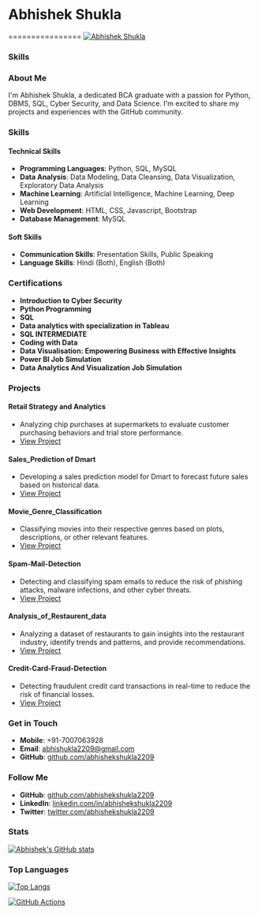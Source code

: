 # Abhishek Shukla
================
[![Abhishek Shukla](https://avatars.githubusercontent.com/u/Abhi212209?v=4)](https://github.com/abhishekshukla2209)

### Skills
### About Me

I'm Abhishek Shukla, a dedicated BCA graduate with a passion for Python, DBMS, SQL, Cyber Security, and Data Science. I'm excited to share my projects and experiences with the GitHub community.

### Skills

#### Technical Skills

* **Programming Languages**: Python, SQL, MySQL
* **Data Analysis**: Data Modeling, Data Cleansing, Data Visualization, Exploratory Data Analysis
* **Machine Learning**: Artificial Intelligence, Machine Learning, Deep Learning
* **Web Development**: HTML, CSS, Javascript, Bootstrap
* **Database Management**: MySQL
#### Soft Skills

* **Communication Skills**: Presentation Skills, Public Speaking
* **Language Skills**: Hindi (Both), English (Both)

### Certifications

* **Introduction to Cyber Security**
* **Python Programming**
* **SQL**
* **Data analytics with specialization in Tableau**
* **SQL INTERMEDIATE**
* **Coding with Data**
* **Data Visualisation: Empowering Business with Effective Insights**
* **Power BI Job Simulation**
* **Data Analytics And Visualization Job Simulation**

### Projects

#### Retail Strategy and Analytics

* Analyzing chip purchases at supermarkets to evaluate customer purchasing behaviors and trial store performance.
* [View Project](https://github.com/abhishekshukla2209/Retail-Strategy-and-Analytics)

#### Sales_Prediction of Dmart

* Developing a sales prediction model for Dmart to forecast future sales based on historical data.
* [View Project](https://github.com/abhishekshukla2209/Sales_Prediction_of_Dmart)

#### Movie_Genre_Classification

* Classifying movies into their respective genres based on plots, descriptions, or other relevant features.
* [View Project](https://github.com/abhishekshukla2209/Movie_Genre_Classification)

#### Spam-Mail-Detection

* Detecting and classifying spam emails to reduce the risk of phishing attacks, malware infections, and other cyber threats.
* [View Project](https://github.com/abhishekshukla2209/Spam-Mail-Detection)

#### Analysis_of_Restaurent_data

* Analyzing a dataset of restaurants to gain insights into the restaurant industry, identify trends and patterns, and provide recommendations.
* [View Project](https://github.com/abhishekshukla2209/Analysis_of_Restaurent_data)

#### Credit-Card-Fraud-Detection

* Detecting fraudulent credit card transactions in real-time to reduce the risk of financial losses.
* [View Project](https://github.com/abhishekshukla2209/Credit-Card-Fraud-Detection)

### Get in Touch

* **Mobile**: +91-7007063928
* **Email**: [abhishukla2209@gmail.com](mailto:abhishukla2209@gmail.com)
* **GitHub**: [github.com/abhishekshukla2209](https://github.com/abhishekshukla2209)

### Follow Me

* **GitHub**: [github.com/abhishekshukla2209](https://github.com/abhishekshukla2209)
* **LinkedIn**: [linkedin.com/in/abhishekshukla2209](https://linkedin.com/in/abhishekshukla2209)
* **Twitter**: [twitter.com/abhishekshukla2209](https://twitter.com/abhishekshukla2209)

### Stats

[![Abhishek's GitHub stats](https://github-readme-stats.vercel.app/api?username=Abhi212209&show_icons=true&theme=radical)](https://github.com/abhishekshukla2209)

### Top Languages

[![Top Langs](https://github-readme-stats.vercel.app/api/top-langs/?username=Abhi212209&layout=compact&theme=radical)](https://github.com/abhishekshukla2209)


[![GitHub Actions](https://github.com/abhishekshukla2209/abhishekshukla2209/actions/workflows/update-readme.yml/badge.svg)](https://github.com/abhishekshukla2209/abhishekshukla2209/actions/workflows/update-readme.yml)
